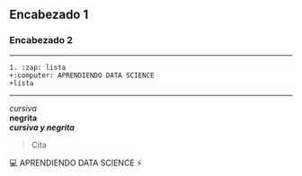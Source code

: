  ## Encabezado 1
 ### Encabezado 2
***
    1. :zap: lista
    +:computer: APRENDIENDO DATA SCIENCE
    +lista
***
*cursiva*  
**negrita**  
***cursiva y negrita***  

> Cita 


💻 APRENDIENDO DATA SCIENCE
⚡
